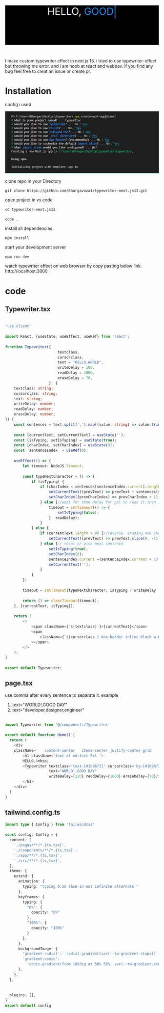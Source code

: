 <p align="center">
  <img src="./gitresource/efect.gif" />
</p>
  
 
# 

I make custom typewriter effect in next.js 13. i tried to use typewriter-effect but throwing me error.
and i am noob at react and webdev. if you find any bug feel free to creat an issue or create pr.

# Installation

config i used
<p align="center">
  <img src="./gitresource/config.png" />
</p>

clone repo in your Directory
```
git clone https://github.com/Bhargavoza1/typewriter-next.js13.git
```

open project in vs code 
``` 
cd typewriter-next.js13

code .
```

install all dependencies
```
npm install
```

start your development server
```
npm run dev
```
watch typewriter effect on web browser by copy pasting below link.
http://localhost:3000



# code 

## Typewriter.tsx
```typescript

'use client'

import React, {useState, useEffect, useRef} from 'react';

function Typewriter({
                        textclass,
                        cursorclass,
                        text = "HELLO,WORLD",
                        writeDelay = 100,
                        readDelay = 1000,
                        eraseDelay = 70,
                    }: {
    textclass: string;
    cursorclass: string;
    text: string;
    writeDelay: number;
    readDelay: number;
    eraseDelay: number;
}) {
    const sentences = text.split(',').map((value: string) => value.trim());

    const [currentText, setCurrentText] = useState('');
    const [isTyping, setIsTyping] = useState(true);
    const [charIndex, setCharIndex] = useState(0);
    const  sentenceIndex  = useRef(0);

    useEffect(() => {
        let timeout: NodeJS.Timeout;

        const typeNextCharacter = () => {
            if (isTyping) {
                if (charIndex < sentences[sentenceIndex.current].length) {//write character per delay
                    setCurrentText((prevText) => prevText + sentences[sentenceIndex.current][charIndex]);
                    setCharIndex((prevCharIndex) => prevCharIndex + 1);
                } else {//wait for some delay for ppl to read it.then it will start revers order
                    timeout = setTimeout(() => {
                        setIsTyping(false);
                    }, readDelay);
                }
            } else {
                if (currentText.length > 0) {//reverse. erasing one character per delay
                    setCurrentText((prevText) => prevText.slice(0, -1));
                } else {// reset or pick next sentence
                    setIsTyping(true);
                    setCharIndex(0);
                    sentenceIndex.current =(sentenceIndex.current + 1) % sentences.length; //this will help not to use one more if else
                    setCurrentText('');
                }
            }
        };

        timeout = setTimeout(typeNextCharacter, isTyping ? writeDelay : eraseDelay);

        return () => clearTimeout(timeout);
    }, [currentText, isTyping]);

    return (
        <>
            <span className={`${textclass}`}>{currentText}</span>
            <span
                className={`${cursorclass } box-border inline-block w-0.5 md:w-1 h-7 md:ml-1 -mb-1.5 md:-mb-4 md:h-16 animate-typing will-change-transform`}
            ></span>
        </>
    );
}

export default Typewriter;

```

## page.tsx
use comma after every sentence to separate it.
example
1) text="WORLD!,GOOD DAY"
2) text="developer,designer,engineer"

```typescript

import Typewriter from '@/components/Typewriter'
 
export default function Home() {
  return (
    <div
    className='   content-center   items-center justify-center grid     place-items-center '>
        <h1 className='text-xl md:text-5xl '>
        HELLO,&nbsp;
        <Typewriter textclass='text-[#1b96f3]' cursorclass='bg-[#1b96f3]'
                    text="WORLD!,GOOD DAY"
                    writeDelay={120} readDelay={1000} eraseDelay={70}/>
        </h1>
    </div>
  )
}
```

## tailwind.config.ts

```typescript
import type { Config } from 'tailwindcss'

const config: Config = {
  content: [
    './pages/**/*.{ts,tsx}',
    './components/**/*.{ts,tsx}',
    './app/**/*.{ts,tsx}',
    './src/**/*.{ts,tsx}',
  ],
  theme: {
    extend: {
      animation: {
        typing: "typing 0.5s ease-in-out infinite alternate "
      },
      keyframes: {
        typing: {
          "0%": {
            opacity: "0%"
          },
          "100%": {
            opacity: "100%"
          }
        },
      },
      backgroundImage: {
        'gradient-radial': 'radial-gradient(var(--tw-gradient-stops))',
        'gradient-conic':
          'conic-gradient(from 180deg at 50% 50%, var(--tw-gradient-stops))',
      },
    },
  },


  plugins: [],
}
export default config

```
